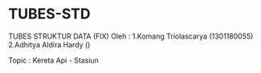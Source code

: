 # TUBES-STD
TUBES STRUKTUR DATA (FIX)
Oleh :
1.Komang Triolascarya (1301180055)
2.Adhitya Aldira Hardy ()

Topic : Kereta Api - Stasiun

